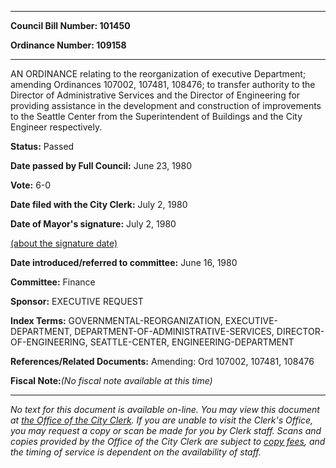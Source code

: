 

********

**Council Bill Number: 101450**
   
**Ordinance Number: 109158**
********

 AN ORDINANCE relating to the reorganization of executive Department; amending Ordinances 107002, 107481, 108476; to transfer authority to the Director of Administrative Services and the Director of Engineering for providing assistance in the development and construction of improvements to the Seattle Center from the Superintendent of Buildings and the City Engineer respectively.

**Status:** Passed
   
**Date passed by Full Council:** June 23, 1980
   
**Vote:** 6-0
   
**Date filed with the City Clerk:** July 2, 1980
   
**Date of Mayor's signature:** July 2, 1980
   
[(about the signature date)](/~public/approvaldate.htm)
   
   
   
**Date introduced/referred to committee:** June 16, 1980
   
**Committee:** Finance
   
**Sponsor:** EXECUTIVE REQUEST
   
   
**Index Terms:** GOVERNMENTAL-REORGANIZATION, EXECUTIVE-DEPARTMENT, DEPARTMENT-OF-ADMINISTRATIVE-SERVICES, DIRECTOR-OF-ENGINEERING, SEATTLE-CENTER, ENGINEERING-DEPARTMENT

**References/Related Documents:** Amending: Ord 107002, 107481, 108476

**Fiscal Note:**_(No fiscal note available at this time)_
********

_No text for this document is available on-line. You may view this document at [the Office of the City Clerk](http://www.seattle.gov/leg/clerk/contactUs.htm). If you are unable to visit the Clerk's Office, you may request a copy or scan be made for you by Clerk staff. Scans and copies provided by the Office of the City Clerk are subject to [copy fees](http://clerk.seattle.gov/~public/clerkfees.htm), and the timing of service is dependent on the availability of staff._

